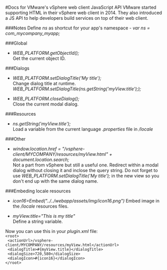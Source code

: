 #Docs for VMware's vSphere web client JavaScript API
VMware started supporting HTML in their vSphere web client in 2014. They also introduced a JS API to help developers build services on top of their web client.

###Notes
Define *ns* as shortcut for your app's namespace - *var ns = com_mycompany_myapp;*

###Global  
- *WEB_PLATFORM.getObjectId();*  
Get the current object ID. 

###Dialogs
- *WEB_PLATFORM.setDialogTitle('My title');*   
Change dialog title at runtime. *WEB_PLATFORM.setDialogTitle(ns.getString('myView.title'););*   

- *WEB_PLATFORM.closeDialog();*  
Close the current modal dialog.  

###Resources
- *ns.getString('myView.title');*   
Load a variable from the current language *.properties* file in */locale*   

###Other
- *window.location.href = "/vsphere-client/MYCOMPANY/resources/myView.html" + document.location.search;*  
Not a part from vSphere but still a useful one. Redirect within a modal dialog without closing it and inclose the query string. Do not forget to use *WEB_PLATFORM.setDialogTitle('My title');* in the new view so you don't end up with the same dialog name.

###Embeding locale resources
- *icon16=Embed("../../webapp/assets/img/icon16.png")*
Embed image in the */locale* resources files. 

- *myView.title="This is my title"*  
Define a string variable.  
  
Now you can use this in your *plugin.xml* file:  
``<root>``  
 `` <actionUrl>/vsphere-client/MYCOMPANY/resources/myView.html</actionUrl>``  
 `` <dialogTitle>#{myView.title}</dialogTitle>``  
 `` <dialogSize>720,580</dialogSize>``  
 `` <dialogIcon>#{icon16}</dialogIcon>``  
 ``</root>``  

